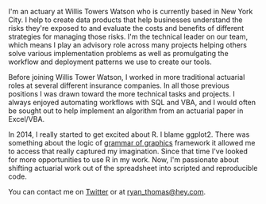 ---
---
<!--
I'm an actuarial data scientist and a Fellow of the Casualty Actuarial Society with 12 years of experience in the property & casualty insurance sector. He currently works with a team of actuaries and software developers at Willis Towers Watson to build data products that enable risk management advisory services for corporate clients. Ryan is also an adviser to Kasa AI, a community-driven initiative for insurance analytics research. 

Ryan holds a degree in Applied Mathematics from Texas A&M University. He lives in Brooklyn with his wife and son.
-->

I'm an actuary at Willis Towers Watson who is currently based in New York City. I help to create data products that help businesses understand the risks they're exposed to and evaluate the costs and benefits of different strategies for managing those risks. I'm the technical leader on our team, which means I play an advisory role across many projects helping others solve various implementation problems as well as promulgating the workflow and deployment patterns we use to create our tools.

Before joining Willis Tower Watson, I worked in more traditional actuarial roles at several different insurance companies. In all those previous positions I was drawn toward the more technical tasks and projects. I always enjoyed automating workflows with SQL and VBA, and I would often be sought out to help implement an algorithm from an actuarial paper in Excel/VBA.

In 2014, I really started to get excited about R. I blame ggplot2. There was something about the logic of [grammar of graphics](http://vita.had.co.nz/papers/layered-grammar.pdf) framework it allowed me to access that really captured my imagination. Since that time I've looked for more opportunities to use R in my work. Now, I'm passionate about shifting actuarial work out of the spreadsheet into scripted and reproducible code.

<!-- Grew up in Texas, Texas A&M, moved to NYC 
Although my degree from Texas A&M University is in applied mathematics, I spent my first two years as a computer science major.  
-->

<!-- kasa AI and MLR 
  Maybe later when I have more to say/show for it
-->


<!-- contact me on twitter or email -->

You can contact me on [Twitter](https://twitter.com/ryebreadnyc) or at ryan_thomas@hey.com.
